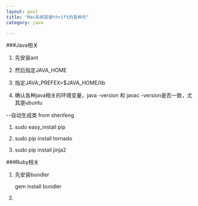 ```yaml
---
layout: post
title: "Mac系统安装thrift的各种坑"
category: java

---
```


###Java相关

1. 先安装ant

2. 然后指定JAVA_HOME

3. 指定JAVA_PREFEX=$JAVA_HOME/lib

4. 确认各种java相关的环境变量，java -version 和 javac -version是否一致，尤其是ubuntu


--自动生成类 from shenfeng
1. sudo easy_install pip

2. sudo pip install tornado

3. sudo pip install jinja2

###Ruby相关

1. 先安装bundler

   gem install bundler

2. 

